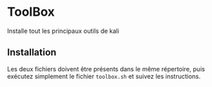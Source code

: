 # ToolBox
Installe tout les principaux outils de kali

## Installation
Les deux fichiers doivent être présents dans le même répertoire, puis exécutez simplement le fichier `toolbox.sh` et suivez les instructions.
